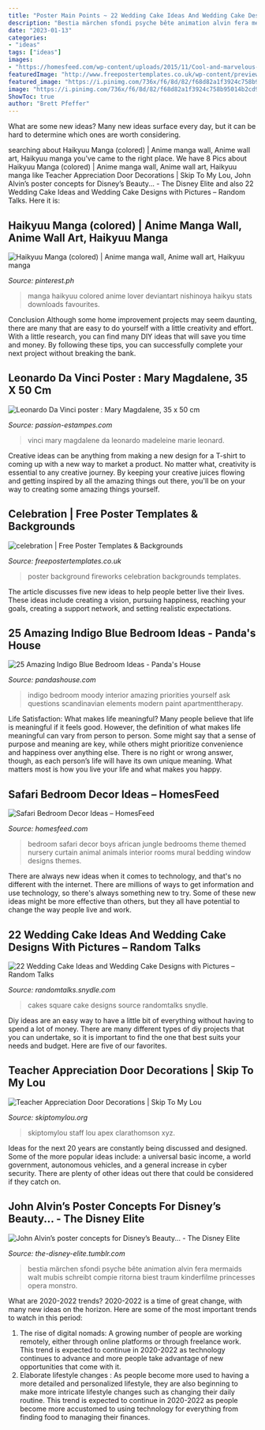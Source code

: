 ```yaml
---
title: "Poster Main Points ~ 22 Wedding Cake Ideas And Wedding Cake Designs With Pictures – Random Talks"
description: "Bestia märchen sfondi psyche bête animation alvin fera mermaids walt mubis schreibt compie ritorna biest traum kinderfilme princesses opera monstro"
date: "2023-01-13"
categories:
- "ideas"
tags: ["ideas"]
images:
- "https://homesfeed.com/wp-content/uploads/2015/11/Cool-and-marvelous-safari-bedroom-decor-with-safari-themed-wallpaper-zebra-bedding-for-two-single-beds-.jpg"
featuredImage: "http://www.freepostertemplates.co.uk/wp-content/previews/poster-background-fireworks.jpg"
featured_image: "https://i.pinimg.com/736x/f6/8d/82/f68d82a1f3924c758b95014b2cd9aea4--haikyu-manga-haikyuu-.jpg"
image: "https://i.pinimg.com/736x/f6/8d/82/f68d82a1f3924c758b95014b2cd9aea4--haikyu-manga-haikyuu-.jpg"
ShowToc: true
author: "Brett Pfeffer"
---
```



What are some new ideas?
Many new ideas surface every day, but it can be hard to determine which ones are worth considering.

	

		
searching about Haikyuu Manga (colored) | Anime manga wall, Anime wall art, Haikyuu manga you've came to the right place. We have 8 Pics about Haikyuu Manga (colored) | Anime manga wall, Anime wall art, Haikyuu manga like Teacher Appreciation Door Decorations | Skip To My Lou, John Alvin’s poster concepts for Disney’s Beauty... - The Disney Elite and also 22 Wedding Cake Ideas and Wedding Cake Designs with Pictures – Random Talks. Here it is:
		
    
## Haikyuu Manga (colored) | Anime Manga Wall, Anime Wall Art, Haikyuu Manga

<img loading=lazy src="https://i.pinimg.com/736x/f6/8d/82/f68d82a1f3924c758b95014b2cd9aea4--haikyu-manga-haikyuu-.jpg" onerror="this.onerror=null;this.src='https://tse3.mm.bing.net/th?id=OIP.3O_fOHyPf7KuGvpwci1XPgHaKr&amp;pid=15.1';" alt="Haikyuu Manga (colored) | Anime manga wall, Anime wall art, Haikyuu manga">

_Source: pinterest.ph_

>manga haikyuu colored anime lover deviantart nishinoya haikyu stats downloads favourites. 

	

Conclusion
Although some home improvement projects may seem daunting, there are many that are easy to do yourself with a little creativity and effort. With a little research, you can find many DIY ideas that will save you time and money. By following these tips, you can successfully complete your next project without breaking the bank.

    
## Leonardo Da Vinci Poster : Mary Magdalene, 35 X 50 Cm

<img loading=lazy src="http://www.passion-estampes.com/deco/affiches/devinci/devinci-marie-madeleine.jpg" onerror="this.onerror=null;this.src='https://tse3.mm.bing.net/th?id=OIP.X-x4TTBD8fYND0lig5kCUwHaKk&amp;pid=15.1';" alt="Leonardo Da Vinci poster : Mary Magdalene, 35 x 50 cm">

_Source: passion-estampes.com_

>vinci mary magdalene da leonardo madeleine marie leonard. 

	

Creative ideas can be anything from making a new design for a T-shirt to coming up with a new way to market a product. No matter what, creativity is essential to any creative journey. By keeping your creative juices flowing and getting inspired by all the amazing things out there, you'll be on your way to creating some amazing things yourself.

    
## Celebration | Free Poster Templates &amp; Backgrounds

<img loading=lazy src="http://www.freepostertemplates.co.uk/wp-content/previews/poster-background-fireworks.jpg" onerror="this.onerror=null;this.src='https://tse1.mm.bing.net/th?id=OIP.THyvBeUldtmaRpEzmrvRgwHaKd&amp;pid=15.1';" alt="celebration | Free Poster Templates &amp; Backgrounds">

_Source: freepostertemplates.co.uk_

>poster background fireworks celebration backgrounds templates. 

	

The article discusses five new ideas to help people better live their lives. These ideas include creating a vision, pursuing happiness, reaching your goals, creating a support network, and setting realistic expectations.

    
## 25 Amazing Indigo Blue Bedroom Ideas - Panda&#039;s House

<img loading=lazy src="http://www.pandashouse.com/wp-content/uploads/2015/12/Moody-indigo-interior.jpg" onerror="this.onerror=null;this.src='https://tse2.mm.bing.net/th?id=OIP.fbHoht6Y_p0qpwrKl1QBMAHaLG&amp;pid=15.1';" alt="25 Amazing Indigo Blue Bedroom Ideas - Panda&#039;s House">

_Source: pandashouse.com_

>indigo bedroom moody interior amazing priorities yourself ask questions scandinavian elements modern paint apartmenttherapy. 

	

Life Satisfaction: What makes life meaningful?
Many people believe that life is meaningful if it feels good. However, the definition of what makes life meaningful can vary from person to person. Some might say that a sense of purpose and meaning are key, while others might prioritize convenience and happiness over anything else. There is no right or wrong answer, though, as each person’s life will have its own unique meaning. What matters most is how you live your life and what makes you happy.

    
## Safari Bedroom Decor Ideas – HomesFeed

<img loading=lazy src="https://homesfeed.com/wp-content/uploads/2015/11/Cool-and-marvelous-safari-bedroom-decor-with-safari-themed-wallpaper-zebra-bedding-for-two-single-beds-.jpg" onerror="this.onerror=null;this.src='https://tse3.mm.bing.net/th?id=OIP.Mc15HwfVCrDq8YW0tSM_MwHaFj&amp;pid=15.1';" alt="Safari Bedroom Decor Ideas – HomesFeed">

_Source: homesfeed.com_

>bedroom safari decor boys african jungle bedrooms theme themed nursery curtain animal animals interior rooms mural bedding window designs themes. 

	

There are always new ideas when it comes to technology, and that's no different with the internet. There are millions of ways to get information and use technology, so there's always something new to try. Some of these new ideas might be more effective than others, but they all have potential to change the way people live and work.

    
## 22 Wedding Cake Ideas And Wedding Cake Designs With Pictures – Random Talks

<img loading=lazy src="https://randomtalks.snydle.com/files/2014/12/square-wedding-cakes.jpg" onerror="this.onerror=null;this.src='https://tse3.mm.bing.net/th?id=OIP.JQzZ5PF3dd2g8AUsKGvXhgHaJ5&amp;pid=15.1';" alt="22 Wedding Cake Ideas and Wedding Cake Designs with Pictures – Random Talks">

_Source: randomtalks.snydle.com_

>cakes square cake designs source randomtalks snydle. 

	

Diy ideas are an easy way to have a little bit of everything without having to spend a lot of money. There are many different types of diy projects that you can undertake, so it is important to find the one that best suits your needs and budget. Here are five of our favorites.

    
## Teacher Appreciation Door Decorations | Skip To My Lou

<img loading=lazy src="https://www.skiptomylou.org/wp-content/uploads/2009/04/teacherappreciationdoor6-1.jpg" onerror="this.onerror=null;this.src='https://tse2.mm.bing.net/th?id=OIP.mWQPh92M7gF80-2OKlVBUwAAAA&amp;pid=15.1';" alt="Teacher Appreciation Door Decorations | Skip To My Lou">

_Source: skiptomylou.org_

>skiptomylou staff lou apex clarathomson xyz. 

	

Ideas for the next 20 years are constantly being discussed and designed. Some of the more popular ideas include: a universal basic income, a world government, autonomous vehicles, and a general increase in cyber security. There are plenty of other ideas out there that could be considered if they catch on.

    
## John Alvin’s Poster Concepts For Disney’s Beauty... - The Disney Elite

<img loading=lazy src="https://66.media.tumblr.com/512a0f469b2bb71a7facd7d3578b20b3/tumblr_on8xqroEoh1t0xyebo6_640.jpg" onerror="this.onerror=null;this.src='https://tse1.mm.bing.net/th?id=OIP.byFkJYYK_pnKZyfh4VDvjgHaJ4&amp;pid=15.1';" alt="John Alvin’s poster concepts for Disney’s Beauty... - The Disney Elite">

_Source: the-disney-elite.tumblr.com_

>bestia märchen sfondi psyche bête animation alvin fera mermaids walt mubis schreibt compie ritorna biest traum kinderfilme princesses opera monstro. 

	

What are 2020-2022 trends?
2020-2022 is a time of great change, with many new ideas on the horizon. Here are some of the most important trends to watch in this period: 
1. The rise of digital nomads: A growing number of people are working remotely, either through online platforms or through freelance work. This trend is expected to continue in 2020-2022 as technology continues to advance and more people take advantage of new opportunities that come with it. 
2. Elaborate lifestyle changes : As people become more used to having a more detailed and personalized lifestyle, they are also beginning to make more intricate lifestyle changes such as changing their daily routine. This trend is expected to continue in 2020-2022 as people become more accustomed to using technology for everything from finding food to managing their finances. 

